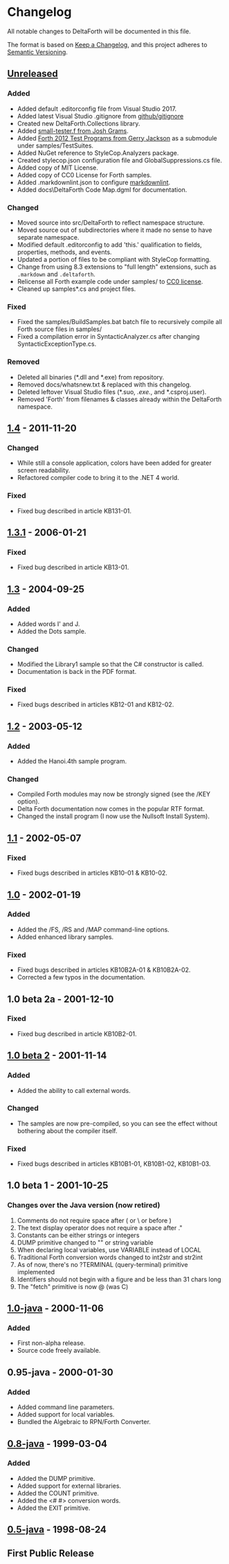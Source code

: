 # Changelog

All notable changes to DeltaForth will be documented in this file.

The format is based on [Keep a Changelog](https://keepachangelog.com/en/1.0.0/),
and this project adheres to [Semantic Versioning](https://semver.org/spec/v2.0.0.html).

## [Unreleased]

### Added

- Added default .editorconfig file from Visual Studio 2017.
- Added latest Visual Studio .gitignore from [github/gitignore](https://github.com/github/gitignore/blob/master/VisualStudio.gitignore)
- Created new DeltaForth.Collections library.
- Added [small-tester.f from Josh Grams](http://qualdan.com/forth/small-tester.f).
- Added [Forth 2012 Test Programs from Gerry Jackson](https://github.com/gerryjackson/forth2012-test-suite)
 as a submodule under samples/TestSuites.
- Added NuGet reference to StyleCop.Analyzers package.
- Created stylecop.json configuration file and GlobalSuppressions.cs file.
- Added copy of MIT License.
- Added copy of CC0 License for Forth samples.
- Added .markdownlint.json to configure [markdownlint](https://github.com/DavidAnson/markdownlint/).
- Added docs\DeltaForth Code Map.dgml for documentation.

### Changed

- Moved source into src/DeltaForth to reflect namespace structure.
- Moved source out of subdirectories where it made no sense to have separate namespace.
- Modified default .editorconfig to add 'this.' qualification to fields,
 properties, methods, and events.
- Updated a portion of files to be compliant with StyleCop formatting.
- Change from using 8.3 extensions to "full length" extensions, such as
 `.markdown` and `.deltaforth`.
- Relicense all Forth example code under samples/ to [CC0 license](http://creativecommons.org/publicdomain/zero/1.0/).
- Cleaned up samples\*.cs and project files.

### Fixed

- Fixed the samples/BuildSamples.bat batch file to recursively compile all
 Forth source files in samples/
- Fixed a compilation error in SyntacticAnalyzer.cs after changing SyntacticExceptionType.cs.

### Removed

- Deleted all binaries (*.dll and *.exe) from repository.
- Removed docs/whatsnew.txt & replaced with this changelog.
- Deleted leftover Visual Studio files (*.suo, *.exe.*, and *.csproj.user).
- Removed 'Forth' from filenames & classes already within the DeltaForth namespace.

## [1.4] - 2011-11-20

### Changed

- While still a console application, colors have been added for greater screen readability.
- Refactored compiler code to bring it to the .NET 4 world.

### Fixed

- Fixed bug described in article KB131-01.

## [1.3.1] - 2006-01-21

### Fixed

- Fixed bug described in article KB13-01.

## [1.3] - 2004-09-25

### Added

- Added words I' and J.
- Added the Dots sample.

### Changed

- Modified the Library1 sample so that the C# constructor is called.
- Documentation is back in the PDF format.

### Fixed

- Fixed bugs described in articles KB12-01 and KB12-02.

## [1.2] - 2003-05-12

### Added

- Added the Hanoi.4th sample program.

### Changed

- Compiled Forth modules may now be strongly signed (see the /KEY option).
- Delta Forth documentation now comes in the popular RTF format.
- Changed the install program (I now use the Nullsoft Install System).

## [1.1] - 2002-05-07

### Fixed

- Fixed bugs described in articles KB10-01 & KB10-02.

## [1.0] - 2002-01-19

### Added

- Added the /FS, /RS and /MAP command-line options.
- Added enhanced library samples.

### Fixed

- Fixed bugs described in articles KB10B2A-01 & KB10B2A-02.
- Corrected a few typos in the documentation.

## 1.0 beta 2a - 2001-12-10

### Fixed

- Fixed bug described in article KB10B2-01.

## [1.0 beta 2] - 2001-11-14

### Added

- Added the ability to call external words.

### Changed

- The samples are now pre-compiled, so you can see the effect without
 bothering about the compiler itself.

### Fixed

- Fixed bugs described in articles KB10B1-01, KB10B1-02, KB10B1-03.

## 1.0 beta 1 - 2001-10-25

### Changes over the Java version (now retired)

1. Comments do not require space after ( or \ or before )
2. The text display operator does not require a space after ."
3. Constants can be either strings or integers
4. DUMP primitive changed to "<text>" or string variable
5. When declaring local variables, use VARIABLE instead of LOCAL
6. Traditional Forth conversion words changed to int2str and str2int
7. As of now, there's no ?TERMINAL (query-terminal) primitive implemented
8. Identifiers should not begin with a figure and be less than 31 chars long
9. The "fetch" primitive is now @ (was C)

## [1.0-java] - 2000-11-06

### Added

- First non-alpha release.
- Source code freely available.

## 0.95-java - 2000-01-30

### Added

- Added command line parameters.
- Added support for local variables.
- Bundled the Algebraic to RPN/Forth Converter.

## [0.8-java] - 1999-03-04

### Added

- Added the DUMP primitive.
- Added support for external libraries.
- Added the COUNT primitive.
- Added the <# #> conversion words.
- Added the EXIT primitive.

## [0.5-java] - 1998-08-24

## First Public Release

[Unreleased]: https://github.com/McNeight/DeltaForth/compare/v1.4...HEAD
[1.4]: https://github.com/McNeight/DeltaForth/compare/v1.3.1...v1.4
[1.3.1]: https://github.com/McNeight/DeltaForth/compare/v1.3...v1.3.1
[1.3]: https://github.com/McNeight/DeltaForth/compare/v1.2...v1.3
[1.2]: https://github.com/McNeight/DeltaForth/compare/v1.1...v1.2
[1.1]: https://github.com/McNeight/DeltaForth/compare/v1.0...v1.1
[1.0]: https://github.com/McNeight/DeltaForth/compare/v1.0b2...v1.0
[1.0 beta 2]: https://github.com/McNeight/DeltaForth/compare/v1.0-java...v1.0b2
[1.0-java]: https://github.com/McNeight/DeltaForth/compare/v0.8-java...v1.0-java
[0.8-java]: https://github.com/McNeight/DeltaForth/compare/v0.5-java...v0.8-java
[0.5-java]: https://github.com/McNeight/DeltaForth/tree/v0.5-java